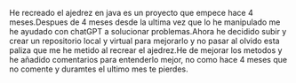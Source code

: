 He recreado el ajedrez en java es un proyecto que empece hace 4 meses.Despues de 4 meses desde la ultima vez que lo he manipulado me he ayudado con chatGPT a solucionar problemas.Ahora he decidido subir y crear un repositorio local y virtual para mejorarlo y no pasar al olvido esta paliza que me he metido al recrear el ajedrez.He de mejorar los metodos y he añadido comentarios para entenderlo mejor, no como hace 4 meses que no comente y duramtes el ultimo mes te pierdes.
